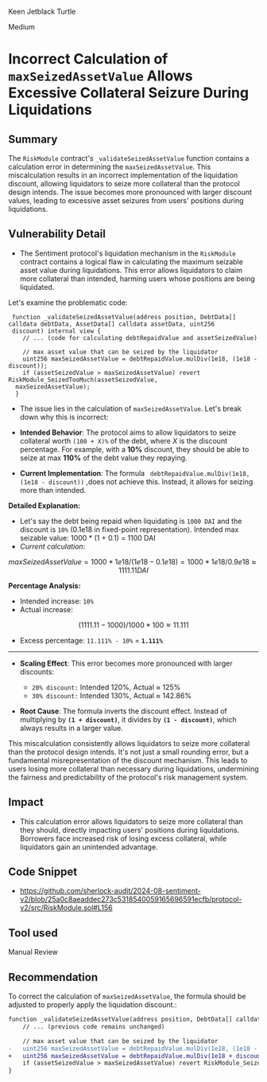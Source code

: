 Keen Jetblack Turtle

Medium

# Incorrect Calculation of `maxSeizedAssetValue` Allows Excessive Collateral Seizure During Liquidations

## Summary

The `RiskModule` contract's `_validateSeizedAssetValue` function contains a calculation error in determining the `maxSeizedAssetValue`. This miscalculation results in an incorrect implementation of the liquidation discount, allowing liquidators to seize more collateral than the protocol design intends. The issue becomes more pronounced with larger discount values, leading to excessive asset seizures from users' positions during liquidations.

## Vulnerability Detail

- The Sentiment protocol's liquidation mechanism in the `RiskModule` contract contains a logical flaw in calculating the maximum seizable asset value during liquidations. This error allows liquidators to claim more collateral than intended, harming users whose positions are being liquidated.

Let's examine the problematic code:
```solidity
 function _validateSeizedAssetValue(address position, DebtData[] calldata debtData, AssetData[] calldata assetData, uint256 
 discount) internal view {
    // ... (code for calculating debtRepaidValue and assetSeizedValue)

    // max asset value that can be seized by the liquidator
    uint256 maxSeizedAssetValue = debtRepaidValue.mulDiv(1e18, (1e18 - discount));
    if (assetSeizedValue > maxSeizedAssetValue) revert RiskModule_SeizedTooMuch(assetSeizedValue, 
  maxSeizedAssetValue);
  }
```

- The issue lies in the calculation of `maxSeizedAssetValue`. Let's break down why this is incorrect:

 - **Intended Behavior**: The protocol aims to allow liquidators to seize collateral worth `(100 + X)%` of the debt, where *X* is the discount percentage. For example, with a **10%** discount, they should be able to seize at max **110%** of the debt value they repaying.

 - **Current Implementation**: The formula ` debtRepaidValue.mulDiv(1e18, (1e18 - discount))` ,does not achieve this. Instead, it allows for seizing more than intended.

**Detailed Explanation:**

- Let's say the debt being repaid when liquidating is `1000 DAI` and the discount is `10%` (0.1e18 in fixed-point representation).
Intended max seizable value: 1000 * (1 + 0.1) = 1100 DAI
- *Current calculation*:
 ```math
    maxSeizedAssetValue = 1000 * 1e18 / (1e18 - 0.1e18)
                        = 1000 * 1e18 / 0.9e18
                        ≈ 1111.11 DAI
 ```


**Percentage Analysis:**

 - Intended increase: `10%`
 - Actual increase: 
 ```math
  (1111.11 - 1000) / 1000 * 100 ≈ 11.111%
 ```
- Excess percentage: `11.111% - 10%` = **`1.111%`**

---
- **Scaling Effect**: This error becomes more pronounced with larger discounts:
  - `20% discount:` Intended 120%, Actual ≈ 125%
  - `30% discount:` Intended 130%, Actual ≈ 142.86%

- **Root Cause**: The formula inverts the discount effect. Instead of multiplying by **`(1 + discount)`**, it divides by **`(1 - discount)`**, which always results in a larger value.

This miscalculation consistently allows liquidators to seize more collateral than the protocol design intends. It's not just a small rounding error, but a fundamental misrepresentation of the discount mechanism. This leads to users losing more collateral than necessary during liquidations, undermining the fairness and predictability of the protocol's risk management system.

## Impact
- This calculation error allows liquidators to seize more collateral than they should, directly impacting users' positions during liquidations. Borrowers face increased risk of losing excess collateral, while liquidators gain an unintended advantage. 

## Code Snippet
- https://github.com/sherlock-audit/2024-08-sentiment-v2/blob/25a0c8aeaddec273c5318540059165696591ecfb/protocol-v2/src/RiskModule.sol#L156
## Tool used

Manual Review

## Recommendation

To correct the calculation of `maxSeizedAssetValue`, the formula should be adjusted to properly apply the liquidation discount.:
```diff
function _validateSeizedAssetValue(address position, DebtData[] calldata debtData, AssetData[] calldata assetData, uint256 discount) internal view {
    // ... (previous code remains unchanged)

    // max asset value that can be seized by the liquidator
-   uint256 maxSeizedAssetValue = debtRepaidValue.mulDiv(1e18, (1e18 - discount));
+   uint256 maxSeizedAssetValue = debtRepaidValue.mulDiv(1e18 + discount, 1e18);
    if (assetSeizedValue > maxSeizedAssetValue) revert RiskModule_SeizedTooMuch(assetSeizedValue, maxSeizedAssetValue);
}
